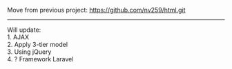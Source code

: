 Move from previous project: https://github.com/nv259/html.git
<hr>
Will update: <br>
1. AJAX <br>
2. Apply 3-tier model<br>
3. Using jQuery <br>
4. ? Framework Laravel